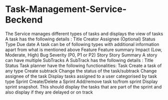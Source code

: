# Task-Management-Service-Beckend
The Service manages different types of tasks and displays the view of tasks
A task has the following details :
Title
Creator
Assignee (Optional)
Status
Type 
Due date
A task can be of following types with additional information apart from what is mentioned above
Feature
  Feature summary
  Impact (Low, Moderate, High)
Bug
  Severity (P0, P1 or P2)
  Story
  Story Summary
  A story can have multiple SubTracks
  A SubTrack has the following details :
      Title
      Status 
Task planner have the following functionalities:
Task
Create a task of any type
Create subtrack 
Change the status of the task/subtrack
Change assignee of the task
Display tasks assigned to a user categorised by task type
Sprint
Create/Delete a Sprint
Add/remove task to/from sprint
Display sprint snapshot. This should display the tasks that are part of the sprint and also display if they are delayed or on track
